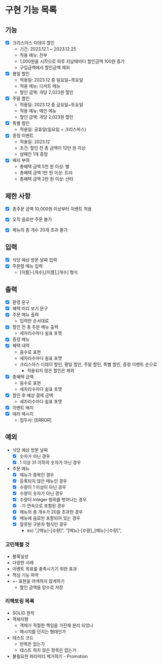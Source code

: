 # 구현 기능 목록

## 기능 

* [x] 크리스마스 디데이 할인
  * 기간: 2023.12.1 ~ 2023.12.25
  * 적용 메뉴: 전부
  * 1,000원을 시작으로 하루 지날때마다 할인금액 100원 증가
  * 구입금액에서 할인금액 제외
* [x] 평일 할인
  * 적용일: 2023.12 중 일요일~목요일
  * 적용 메뉴: 디저트 메뉴
  * 할인 금액: 개당 2,023원 할인
* [x] 주말 할인
  * 적용일: 2023.12 중 금요일~토요일
  * 적용 메뉴: 메인 메뉴
  * 할인 금액: 개당 2,023원 할인
* [x] 특별 할인
  * 적용일: 공휴일(일요일 + 크리스마스)
* [x] 증정 이벤트
  * 적용일: 2023.12
  * 조건: 할인 전 총 금액이 12만 원 이상
  * 샴페인 1개 증정
* [x] 배지 부여
  * 총혜택 금액 5천 원 이상: 별
  * 총혜택 금액 1만 원 이상: 트리
  * 총혜택 금액 2만 원 이상: 산타

## 제한 사항

* [x] 총주문 금액 10,000원 이상부터 이벤트 적용
* [x] 오직 음료만 주문 불가
* [x] 메뉴의 총 개수 20개 초과 불가


## 입력

* [x] 식당 예상 방문 날짜 입력
* [x] 주문할 메뉴 입력
  * [이름]-[개수],[이름],[개수] 형식

## 출력

* [x] 환영 문구
* [x] 혜택 미리 보기 문구
* [x] 주문 메뉴 출력
  * 입력한 순서대로
* [x] 할인 전 총 주문 메뉴 출력
  * 세자리수마다 쉼표 포맷
* [x] 증정 메뉴
* [x] 혜택 내역
  * 음수로 표현
  * 세자리수마다 쉼표 포맷
  * 크리스마스 디데이 할인, 평일 할인, 주말 할인, 특별 할인, 증정 이벤트 순으로
    * 적용되지 않은 할인은 제외
* [x] 총혜택 금액
  * 음수로 표현
  * 세자리수마다 쉼표 포맷
* [x] 할인 후 예상 결제 금액
  * 세자리수마다 쉼표 포맷
* [x] 이벤트 배지
* [x] 에러 메시지
  * 접두사: [ERROR] 

## 예외

* 식당 예상 방문 날짜 
  * [x] 숫자가 아닌 경우
  * [x] 1 이상 31 이하의 숫자가 아닌 경우
* 주문 메뉴 
  * [x] 메뉴가 중복인 경우
  * [x] 등록되지 않은 메뉴인 경우
  * [x] 수량이 1 이상이 아닌 경우
  * [x] 수량이 숫자가 아닌 경우
  * [x] 수량이 Integer 범위를 벗어나는 경우
  * [x] -가 연속으로 포함된 경우
  * [x] 메뉴의 총 개수가 20을 초과한 경우
  * [x] 메뉴에 음료만 포함되어 있는 경우
  * [x] 잘못된 구분자 형식인 경우
    * ex) ",[메뉴]-[수량]", "[메뉴]-[수량],,[메뉴]-[수량]", 

### 고민해볼 것

* 불확실성
* 다양한 사례
* 이벤트 목표를 충족시기기 위한 효과
* 핵심 기능 파악
* +- 표현을 어색하지 않게하기
  * 할인 금액을 양수로 저장

### 리팩토링 목록

* SOLID 원칙 
* 객체지향
  * 객체가 적절한 책임을 가진채 분리 되었나
  * 메시지를 던지는 형태인가
* 테스트 코드
  * 반복은 없는가
  * 테스트 하지 않은 항목은 없는가
* 불필요한 파라미터 제거하기 - Promotion